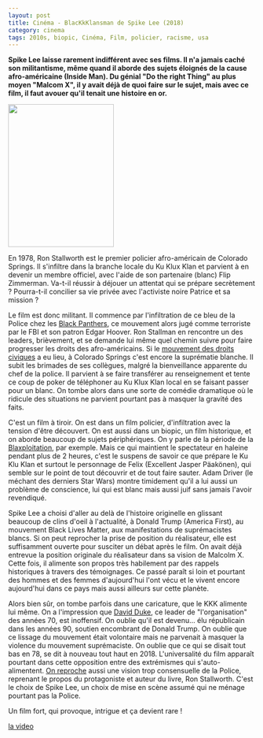 ```yaml
---
layout: post
title: Cinéma - BlacKkKlansman de Spike Lee (2018)
category: cinema
tags: 2010s, biopic, Cinéma, Film, policier, racisme, usa
---
```

**Spike Lee laisse rarement indifférent avec ses films. Il n'a jamais caché son militantisme, même quand il aborde des sujets éloignés de la cause afro-américaine (Inside Man). Du génial "Do the right Thing" au plus moyen "Malcom X", il y avait déjà de quoi faire sur le sujet, mais avec ce film, il faut avouer qu'il tenait une histoire en or.**

<img class="alignleft size-full wp-image-24089" src="https://cheziceman.files.wordpress.com/2018/08/blackkklansman.jpg" alt="" width="215" height="290">

En 1978, Ron Stallworth est le premier policier afro-américain de Colorado Springs. Il s'infiltre dans la branche locale du Ku Klux Klan et parvient à en devenir un membre officiel, avec l'aide de son partenaire (blanc) Flip Zimmerman. Va-t-il réussir à déjouer un attentat qui se prépare secrètement ? Pourra-t-il concilier sa vie privée avec l'activiste noire Patrice et sa mission ?

Le film est donc militant. Il commence par l'infiltration de ce bleu de la Police chez les <a href="https://fr.wikipedia.org/wiki/Black_Panther_Party">Black Panthers</a>, ce mouvement alors jugé comme terroriste par le FBI et son patron Edgar Hoover. Ron Stallman en rencontre un des leaders, brièvement, et se demande lui même quel chemin suivre pour faire progresser les droits des afro-américains. Si le <a href="https://fr.wikipedia.org/wiki/Mouvement_des_droits_civiques_aux_États-Unis">mouvement des droits civiques</a> a eu lieu, à Colorado Springs c'est encore la suprématie blanche. Il subit les brimades de ses collègues, malgré la bienveillance apparente du chef de la police. Il parvient à se faire transférer au renseignement et tente ce coup de poker de téléphoner au Ku Klux Klan local en se faisant passer pour un blanc. On tombe alors dans une sorte de comédie dramatique où le ridicule des situations ne parvient pourtant pas à masquer la gravité des faits.

C'est un film à tiroir. On est dans un film policier, d'infiltration avec la tension d'être découvert. On est aussi dans un biopic, un film historique, et on aborde beaucoup de sujets périphériques. On y parle de la période de la <a href="https://fr.wikipedia.org/wiki/Blaxploitation">Blaxploitation</a>, par exemple. Mais ce qui maintient le spectateur en haleine pendant plus de 2 heures, c'est le suspens de savoir ce que prépare le Ku Klu Klan et surtout le personnage de Felix (Excellent Jasper Päakönen), qui semble sur le point de tout découvrir et de tout faire sauter. Adam Driver (le méchant des derniers Star Wars) montre timidement qu'il a lui aussi un problème de conscience, lui qui est blanc mais aussi juif sans jamais l'avoir revendiqué.

Spike Lee a choisi d'aller au delà de l'histoire originelle en glissant beaucoup de clins d'oeil à l'actualité, à Donald Trump (America First), au mouvement Black Lives Matter, aux manifestations de suprémacistes blancs. Si on peut reprocher la prise de position du réalisateur, elle est suffisamment ouverte pour susciter un débat après le film. On avait déjà entrevue la position originale du réalisateur dans sa vision de Malcolm X. Cette fois, il alimente son propos très habilement par des rappels historiques à travers des témoignages. Ce passé paraît si loin et pourtant des hommes et des femmes d'aujourd'hui l'ont vécu et le vivent encore aujourd'hui dans ce pays mais aussi ailleurs sur cette planète.

Alors bien sûr, on tombe parfois dans une caricature, que le KKK alimente lui même. On a l'impression que <a href="https://fr.wikipedia.org/wiki/David_Duke">David Duke</a>, ce leader de "l'organisation" des années 70, est inoffensif. On oublie qu'il est devenu... élu républicain dans les années 90, soutien encombrant de Donald Trump. On oublie que ce lissage du mouvement était volontaire mais ne parvenait à masquer la violence du mouvement suprémaciste. On oublie que ce qui se disait tout bas en 78, se dit à nouveau tout haut en 2018. L'universalité du film apparaît pourtant dans cette opposition entre des extrémismes qui s'auto-alimentent. <a href="https://www.courrierinternational.com/article/polemique-spike-lee-t-il-embelli-le-role-de-la-police-dans-blackkklansman">On reproche</a> aussi une vision trop consensuelle de la Police, reprenant le propos du protagoniste et auteur du livre, Ron Stallworth. C'est le choix de Spike Lee, un choix de mise en scène assumé qui ne ménage pourtant pas la Police.

Un film fort, qui provoque, intrigue et ça devient rare !

[la video](https://www.youtube.com/watch?v=IMsYunCW0i0)
